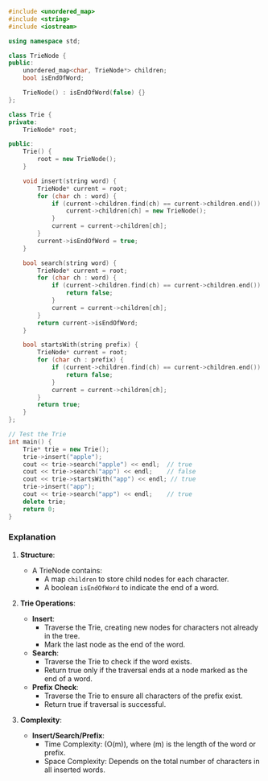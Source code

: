 
```cpp
#include <unordered_map>
#include <string>
#include <iostream>

using namespace std;

class TrieNode {
public:
    unordered_map<char, TrieNode*> children;
    bool isEndOfWord;

    TrieNode() : isEndOfWord(false) {}
};

class Trie {
private:
    TrieNode* root;

public:
    Trie() {
        root = new TrieNode();
    }

    void insert(string word) {
        TrieNode* current = root;
        for (char ch : word) {
            if (current->children.find(ch) == current->children.end()) {
                current->children[ch] = new TrieNode();
            }
            current = current->children[ch];
        }
        current->isEndOfWord = true;
    }

    bool search(string word) {
        TrieNode* current = root;
        for (char ch : word) {
            if (current->children.find(ch) == current->children.end()) {
                return false;
            }
            current = current->children[ch];
        }
        return current->isEndOfWord;
    }

    bool startsWith(string prefix) {
        TrieNode* current = root;
        for (char ch : prefix) {
            if (current->children.find(ch) == current->children.end()) {
                return false;
            }
            current = current->children[ch];
        }
        return true;
    }
};

// Test the Trie
int main() {
    Trie* trie = new Trie();
    trie->insert("apple");
    cout << trie->search("apple") << endl;  // true
    cout << trie->search("app") << endl;    // false
    cout << trie->startsWith("app") << endl; // true
    trie->insert("app");
    cout << trie->search("app") << endl;    // true
    delete trie;
    return 0;
}
```

### Explanation

1. **Structure**:
   - A TrieNode contains:
     - A map `children` to store child nodes for each character.
     - A boolean `isEndOfWord` to indicate the end of a word.

2. **Trie Operations**:
   - **Insert**:
     - Traverse the Trie, creating new nodes for characters not already in the tree.
     - Mark the last node as the end of the word.
   - **Search**:
     - Traverse the Trie to check if the word exists.
     - Return true only if the traversal ends at a node marked as the end of a word.
   - **Prefix Check**:
     - Traverse the Trie to ensure all characters of the prefix exist.
     - Return true if traversal is successful.

3. **Complexity**:
   - **Insert/Search/Prefix**:
     - Time Complexity: \(O(m)\), where \(m\) is the length of the word or prefix.
     - Space Complexity: Depends on the total number of characters in all inserted words.
